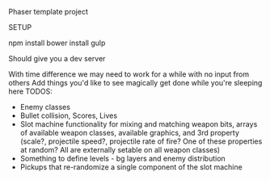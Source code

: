 Phaser template project

SETUP

npm install
bower install
gulp

Should give you a dev server

With time difference we may need to work for a while with no input from others
Add things you'd like to see magically get done while you're sleeping here
TODOS:
- Enemy classes
- Bullet collision, Scores, Lives
- Slot machine functionality for mixing and matching weapon bits, arrays of available weapon classes, available graphics, and 3rd property (scale?, projectile speed?, projectile rate of fire? One of these properties at random? All are externally setable on all weapon classes)
- Something to define levels - bg layers and enemy distribution
- Pickups that re-randomize a single component of the slot machine
